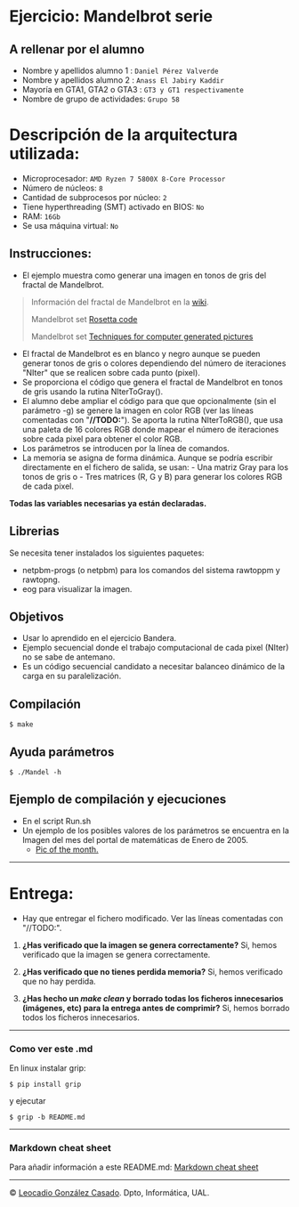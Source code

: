 # Ejercicio: Mandelbrot serie

## A rellenar por el alumno

- Nombre y apellidos alumno 1 : `Daniel Pérez Valverde`
- Nombre y apellidos alumno 2 : `Anass El Jabiry Kaddir`
- Mayoría en GTA1, GTA2 o GTA3 : `GT3 y GT1 respectivamente`
- Nombre de grupo de actividades: `Grupo 58`

# Descripción de la arquitectura utilizada:

- Microprocesador: `AMD Ryzen 7 5800X 8-Core Processor`
- Número de núcleos: `8`
- Cantidad de subprocesos por núcleo: `2`
- Tiene hyperthreading (SMT) activado en BIOS: `No`
- RAM: `16Gb`
- Se usa máquina virtual: `No`

## Instrucciones:

- El ejemplo muestra como generar una imagen en tonos de gris del fractal de Mandelbrot.

> Información del fractal de Mandelbrot en la [wiki](https://es.wikipedia.org/wiki/Conjunto_de_Mandelbrot).
>
> Mandelbrot set [Rosetta code](https://rosettacode.org/wiki/Mandelbrot_set#C)
>
> Mandelbrot set [Techniques for computer generated pictures](https://www.math.univ-toulouse.fr/~cheritat/wiki-draw/index.php/Mandelbrot_set)

- El fractal de Mandelbrot es en blanco y negro aunque se pueden generar tonos de gris o colores dependiendo del número de iteraciones "NIter" que se realicen sobre cada punto (pixel).
- Se proporciona el código que genera el fractal de Mandelbrot en tonos de gris usando la rutina NIterToGray().
- El alumno debe ampliar el código para que que opcionalmente (sin el parámetro -g) se genere la imagen en color RGB (ver las líneas comentadas con "**//TODO:**"). Se aporta la rutina NIterToRGB(), que usa una paleta de 16 colores RGB donde mapear el número de iteraciones sobre cada pixel para obtener el color RGB.
- Los parámetros se introducen por la línea de comandos.
- La memoria se asigna de forma dinámica.
  Aunque se podría escribir directamente en el fichero de salida, se usan: - Una matriz Gray para los tonos de gris o - Tres matrices (R, G y B) para generar los colores RGB de cada pixel.

**Todas las variables necesarias ya están declaradas.**

## Librerias

Se necesita tener instalados los siguientes paquetes:

- netpbm-progs (o netpbm) para los comandos del sistema rawtoppm y rawtopng.
- eog para visualizar la imagen.

## Objetivos

- Usar lo aprendido en el ejercicio Bandera.
- Ejemplo secuencial donde el trabajo computacional de cada pixel (NIter) no se sabe de antemano.
- Es un código secuencial candidato a necesitar balanceo dinámico de la carga en su paralelización.

## Compilación

```console
$ make
```

## Ayuda parámetros

```console
$ ./Mandel -h
```

## Ejemplo de compilación y ejecuciones

- En el script Run.sh
- Un ejemplo de los posibles valores de los parámetros se encuentra en la Imagen del mes del portal de matemáticas de Enero de 2005.
  - [Pic of the month.](https://en.wikipedia.org/wiki/File:Mandelpart2.jpg)

---

# Entrega:

- Hay que entregar el fichero modificado. Ver las líneas comentadas con "//TODO:".

1. **¿Has verificado que la imagen se genera correctamente?** Si, hemos verificado que la imagen se genera correctamente.

2. **¿Has verificado que no tienes perdida memoria?** Si, hemos verificado que no hay perdida.

3. **¿Has hecho un _make clean_ y borrado todas los ficheros innecesarios (imágenes, etc) para la entrega antes de comprimir?** Si, hemos borrado todos los ficheros innecesarios.

---

### Como ver este .md

En linux instalar grip:

```console
$ pip install grip
```

y ejecutar

```console
$ grip -b README.md
```

---

### Markdown cheat sheet

Para añadir información a este README.md:
[Markdown cheat sheet](https://www.markdownguide.org/cheat-sheet/)

---

&copy; [Leocadio González Casado](https://sites.google.com/ual.es/leo). Dpto, Informática, UAL.
